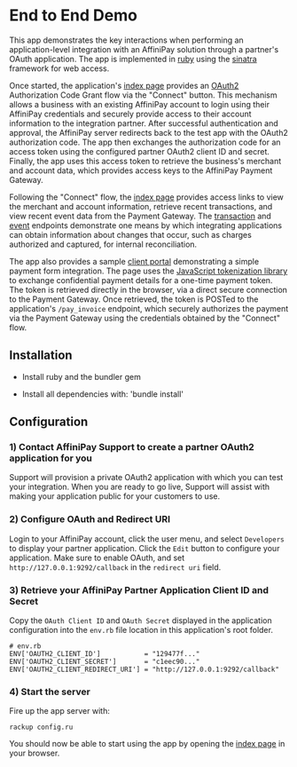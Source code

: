 # End to End Demo

This app demonstrates the key interactions when performing an application-level integration with an
AffiniPay solution through a partner's OAuth application. The app is implemented in
[ruby](https://www.ruby-lang.org) using the [sinatra](http://www.sinatrarb.com/) framework for web
access.

Once started, the application's [index page](http://localhost:9292) provides an
[OAuth2](https://oauth.net/2/) Authorization Code Grant flow via the "Connect" button. This mechanism
allows a business with an existing AffiniPay account to login using their AffiniPay credentials and
securely provide access to their account information to the integration partner. After successful
authentication and approval, the AffiniPay server redirects back to the test app with the OAuth2
authorization code. The app then exchanges the authorization code for an access token using the
configured partner OAuth2 client ID and secret. Finally, the app uses this access token to retrieve
the business's merchant and account data, which provides access keys to the AffiniPay Payment Gateway.

Following the "Connect" flow, the [index page](http://localhost:9292) provides access links to view
the merchant and account information, retrieve recent transactions, and view recent event data from the
Payment Gateway. The [transaction](https://developers.affinipay.com/reference/api.html#Transactions)
and [event](https://developers.affinipay.com/reference/api.html#Events) endpoints demonstrate one
means by which integrating applications can obtain information about changes that occur, such as
charges authorized and captured, for internal reconciliation.

The app also provides a sample [client portal](http://localhost:9292/portal) demonstrating a simple
payment form integration. The page uses the [JavaScript tokenization library](https://developers.affinipay.com/guides/payment-form-getting-started.html)
to exchange confidential payment details for a one-time payment token. The token is retrieved directly
in the browser, via a direct secure connection to the Payment Gateway. Once retrieved, the token is
POSTed to the application's `/pay_invoice` endpoint, which securely authorizes the payment via the
Payment Gateway using the credentials obtained by the "Connect" flow.

## Installation

- Install ruby and the bundler gem

- Install all dependencies with: 'bundle install'

## Configuration

### 1) Contact AffiniPay Support to create a partner OAuth2 application for you

Support will provision a private OAuth2 application with which you can test your integration. When you
are ready to go live, Support will assist with making your application public for your customers to use.

### 2) Configure OAuth and Redirect URI

Login to your AffiniPay account, click the user menu, and select `Developers` to display your partner
application. Click the `Edit` button to configure your application. Make sure to enable OAuth, and
set `http://127.0.0.1:9292/callback` in the `redirect uri` field.

### 3) Retrieve your AffiniPay Partner Application Client ID and Secret

Copy the `OAuth Client ID` and `OAuth Secret` displayed in the application configuration into the
`env.rb` file location in this application's root folder.

    # env.rb
    ENV['OAUTH2_CLIENT_ID']           = "129477f..."
    ENV['OAUTH2_CLIENT_SECRET']       = "c1eec90..."
    ENV['OAUTH2_CLIENT_REDIRECT_URI'] = "http://127.0.0.1:9292/callback"


### 4) Start the server

Fire up the app server with:

    rackup config.ru

You should now be able to start using the app by opening the [index page](http://127.0.0.1:9292) in your
browser.
